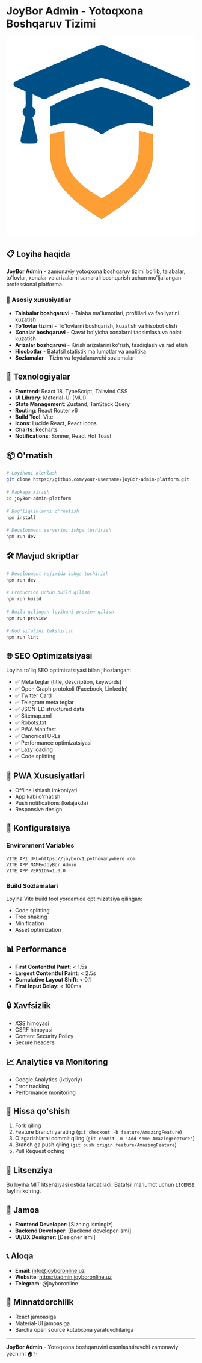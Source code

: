 # JoyBor Admin - Yotoqxona Boshqaruv Tizimi

![JoyBor Admin Logo](public/logoicon.png)

## 📋 Loyiha haqida

**JoyBor Admin** - zamonaviy yotoqxona boshqaruv tizimi bo'lib, talabalar, to'lovlar, xonalar va arizalarni samarali boshqarish uchun mo'ljallangan professional platforma.

### 🌟 Asosiy xususiyatlar

- **Talabalar boshqaruvi** - Talaba ma'lumotlari, profillari va faoliyatini kuzatish
- **To'lovlar tizimi** - To'lovlarni boshqarish, kuzatish va hisobot olish
- **Xonalar boshqaruvi** - Qavat bo'yicha xonalarni taqsimlash va holat kuzatish
- **Arizalar boshqaruvi** - Kirish arizalarini ko'rish, tasdiqlash va rad etish
- **Hisobotlar** - Batafsil statistik ma'lumotlar va analitika
- **Sozlamalar** - Tizim va foydalanuvchi sozlamalari

## 🚀 Texnologiyalar

- **Frontend**: React 18, TypeScript, Tailwind CSS
- **UI Library**: Material-UI (MUI)
- **State Management**: Zustand, TanStack Query
- **Routing**: React Router v6
- **Build Tool**: Vite
- **Icons**: Lucide React, React Icons
- **Charts**: Recharts
- **Notifications**: Sonner, React Hot Toast

## 📦 O'rnatish

```bash
# Loyihani klonlash
git clone https://github.com/your-username/joyBor-admin-platform.git

# Papkaga kirish
cd joyBor-admin-platform

# Bog'liqliklarni o'rnatish
npm install

# Development serverini ishga tushirish
npm run dev
```

## 🛠️ Mavjud skriptlar

```bash
# Development rejimida ishga tushirish
npm run dev

# Production uchun build qilish
npm run build

# Build qilingan loyihani preview qilish
npm run preview

# Kod sifatini tekshirish
npm run lint
```

## 🌐 SEO Optimizatsiyasi

Loyiha to'liq SEO optimizatsiyasi bilan jihozlangan:

- ✅ Meta teglar (title, description, keywords)
- ✅ Open Graph protokoli (Facebook, LinkedIn)
- ✅ Twitter Card
- ✅ Telegram meta teglar
- ✅ JSON-LD structured data
- ✅ Sitemap.xml
- ✅ Robots.txt
- ✅ PWA Manifest
- ✅ Canonical URLs
- ✅ Performance optimizatsiyasi
- ✅ Lazy loading
- ✅ Code splitting

## 📱 PWA Xususiyatlari

- Offline ishlash imkoniyati
- App kabi o'rnatish
- Push notifications (kelajakda)
- Responsive design

## 🔧 Konfiguratsiya

### Environment Variables

```env
VITE_API_URL=https://joyborv1.pythonanywhere.com
VITE_APP_NAME=JoyBor Admin
VITE_APP_VERSION=1.0.0
```

### Build Sozlamalari

Loyiha Vite build tool yordamida optimizatsiya qilingan:
- Code splitting
- Tree shaking
- Minification
- Asset optimization

## 📊 Performance

- **First Contentful Paint**: < 1.5s
- **Largest Contentful Paint**: < 2.5s
- **Cumulative Layout Shift**: < 0.1
- **First Input Delay**: < 100ms

## 🔒 Xavfsizlik

- XSS himoyasi
- CSRF himoyasi
- Content Security Policy
- Secure headers

## 📈 Analytics va Monitoring

- Google Analytics (ixtiyoriy)
- Error tracking
- Performance monitoring

## 🤝 Hissa qo'shish

1. Fork qiling
2. Feature branch yarating (`git checkout -b feature/AmazingFeature`)
3. O'zgarishlarni commit qiling (`git commit -m 'Add some AmazingFeature'`)
4. Branch ga push qiling (`git push origin feature/AmazingFeature`)
5. Pull Request oching

## 📄 Litsenziya

Bu loyiha MIT litsenziyasi ostida tarqatiladi. Batafsil ma'lumot uchun `LICENSE` faylini ko'ring.

## 👥 Jamoa

- **Frontend Developer**: [Sizning ismingiz]
- **Backend Developer**: [Backend developer ismi]
- **UI/UX Designer**: [Designer ismi]

## 📞 Aloqa

- **Email**: info@joyboronline.uz
- **Website**: https://admin.joyboronline.uz
- **Telegram**: @joyboronline

## 🙏 Minnatdorchilik

- React jamoasiga
- Material-UI jamoasiga
- Barcha open source kutubxona yaratuvchilariga

---

**JoyBor Admin** - Yotoqxona boshqaruvini osonlashtiruvchi zamonaviy yechim! 🏠✨